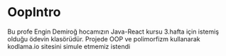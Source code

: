 # OopIntro
Bu profe Engin Demiroğ hocamızın Java-React kursu 3.hafta için istemiş olduğu ödevin klasörüdür.
Projede OOP ve polimorfizm kullanarak kodlama.io sitesini simule etmemiz istendi
